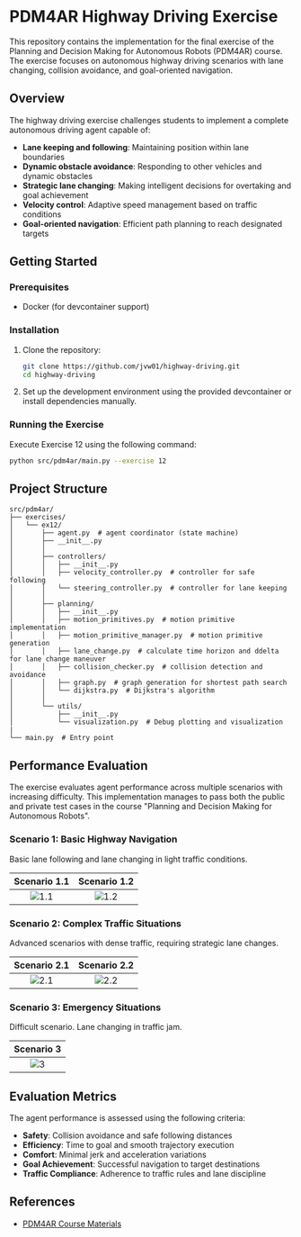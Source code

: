 # PDM4AR Highway Driving Exercise

This repository contains the implementation for the final exercise of the Planning and Decision Making for Autonomous Robots (PDM4AR) course.
The exercise focuses on autonomous highway driving scenarios with lane changing, collision avoidance, and goal-oriented navigation.

## Overview

The highway driving exercise challenges students to implement a complete autonomous driving agent capable of:
- **Lane keeping and following**: Maintaining position within lane boundaries
- **Dynamic obstacle avoidance**: Responding to other vehicles and dynamic obstacles
- **Strategic lane changing**: Making intelligent decisions for overtaking and goal achievement
- **Velocity control**: Adaptive speed management based on traffic conditions
- **Goal-oriented navigation**: Efficient path planning to reach designated targets

## Getting Started

### Prerequisites

- Docker (for devcontainer support)

### Installation

1. Clone the repository:
   ```bash
   git clone https://github.com/jvw01/highway-driving.git
   cd highway-driving
   ```

2. Set up the development environment using the provided devcontainer or install dependencies manually.

### Running the Exercise

Execute Exercise 12 using the following command:

```bash
python src/pdm4ar/main.py --exercise 12
```

## Project Structure

```
src/pdm4ar/
├── exercises/
│   └── ex12/
│       ├── agent.py  # agent coordinator (state machine)
│       ├── __init__.py
│       │
│       ├── controllers/
│       │   ├── __init__.py
│       │   ├── velocity_controller.py  # controller for safe following
│       │   └── steering_controller.py  # controller for lane keeping
│       │
│       ├── planning/
│       │   ├── __init__.py
│       │   ├── motion_primitives.py  # motion primitive implementation
│       │   ├── motion_primitive_manager.py  # motion primitive generation
│       │   ├── lane_change.py  # calculate time horizon and ddelta for lane change maneuver
│       │   ├── collision_checker.py  # collision detection and avoidance
│       │   ├── graph.py  # graph generation for shortest path search
│       │   └── dijkstra.py  # Dijkstra's algorithm
│       │
│       └── utils/
│           ├── __init__.py
│           └── visualization.py  # Debug plotting and visualization
|
└── main.py  # Entry point
```

## Performance Evaluation

The exercise evaluates agent performance across multiple scenarios with increasing difficulty.
This implementation manages to pass both the public and private test cases in the course "Planning and Decision Making for Autonomous Robots".

### Scenario 1: Basic Highway Navigation

Basic lane following and lane changing in light traffic conditions.

| Scenario 1.1 | Scenario 1.2 |
|:----------:|:----------:|
| ![1.1](videos/Evaluation-Final24-1-scenario1-EpisodeVisualisation-figure1-Animation.gif) | ![1.2](videos/Evaluation-Final24-1-scenario2-EpisodeVisualisation-figure1-Animation.gif) |

### Scenario 2: Complex Traffic Situations

Advanced scenarios with dense traffic, requiring strategic lane changes.

| Scenario 2.1 | Scenario 2.2 |
|:----------:|:----------:|
| ![2.1](videos/Evaluation-Final24-2-scenario1-EpisodeVisualisation-figure1-Animation.gif) | ![2.2](videos/Evaluation-Final24-2-scenario2-EpisodeVisualisation-figure1-Animation.gif) |

### Scenario 3: Emergency Situations

Difficult scenario. Lane changing in traffic jam.

| Scenario 3 |
|:----------:|
| ![3](videos/Evaluation-Final24-3-scenario1-EpisodeVisualisation-figure1-Animation.gif) |

## Evaluation Metrics

The agent performance is assessed using the following criteria:

- **Safety**: Collision avoidance and safe following distances
- **Efficiency**: Time to goal and smooth trajectory execution  
- **Comfort**: Minimal jerk and acceleration variations
- **Goal Achievement**: Successful navigation to target destinations
- **Traffic Compliance**: Adherence to traffic rules and lane discipline

## References

- [PDM4AR Course Materials](https://pdm4ar.github.io/exercises/12-highway_driving.html)
